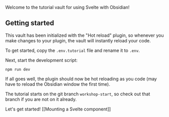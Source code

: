 Welcome to the tutorial vault for using Svelte with Obsidian!

## Getting started

This vault has been initialized with the "Hot reload" plugin, so whenever you make changes to your plugin, the vault will instantly reload your code.

To get started, copy the `.env.tutorial` file and rename it to `.env`. 

Next, start the development script:

```shell
npm run dev
```

If all goes well, the plugin should now be hot reloading as you code (may have to reload the Obsidian window the first time).

The tutorial starts on the git branch `workshop-start`, so check out that branch if you are not on it already.

Let's get started! [[Mounting a Svelte component]]